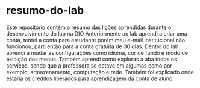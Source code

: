 # resumo-do-lab
Este repositório contém o resumo das lições aprendidas durante o desenvolvimento do lab na DIO
Anteriormente ao lab aprendi a criar uma conta, tentei a conta para estudante porém meu e-mail institucional não funcionou, parti então para a conta gratuita de 30 dias. Dentro do lab aprendi a mudar as configurações como idioma, cor de fundo e modo de exibição dos menus. Também aprendi como exploras a aba todos os serviços, sendo que a professora se deteve em algumas como por exemplo: armazenamento, computação e rede. Também foi explicado onde estaria os créditos liberados para aprendizagem da conta de aluno. 
